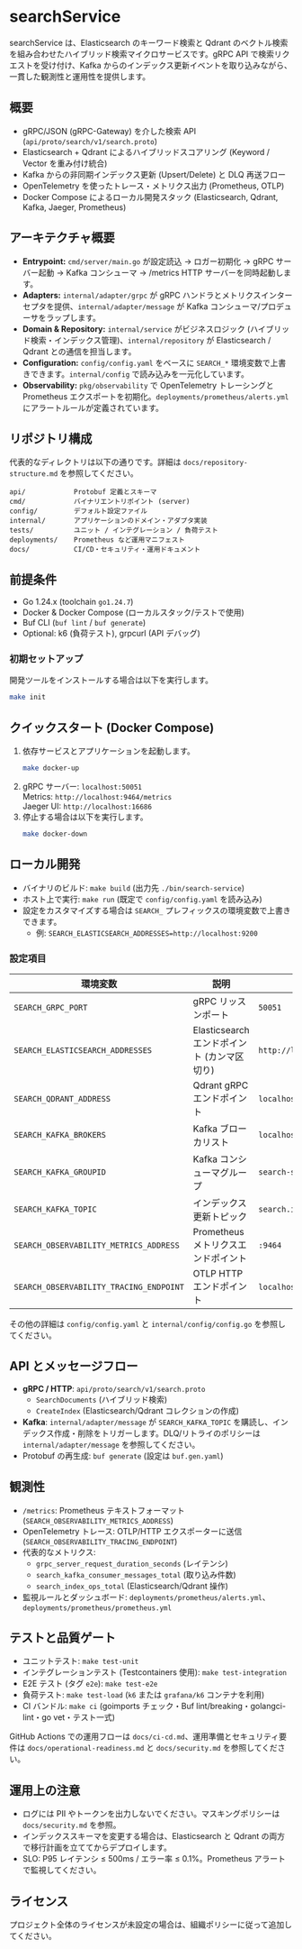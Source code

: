 # searchService

searchService は、Elasticsearch のキーワード検索と Qdrant のベクトル検索を組み合わせたハイブリッド検索マイクロサービスです。gRPC API で検索リクエストを受け付け、Kafka からのインデックス更新イベントを取り込みながら、一貫した観測性と運用性を提供します。

## 概要

- gRPC/JSON (gRPC-Gateway) を介した検索 API (`api/proto/search/v1/search.proto`)
- Elasticsearch + Qdrant によるハイブリッドスコアリング (Keyword / Vector を重み付け統合)
- Kafka からの非同期インデックス更新 (Upsert/Delete) と DLQ 再送フロー
- OpenTelemetry を使ったトレース・メトリクス出力 (Prometheus, OTLP)
- Docker Compose によるローカル開発スタック (Elasticsearch, Qdrant, Kafka, Jaeger, Prometheus)

## アーキテクチャ概要

- **Entrypoint:** `cmd/server/main.go` が設定読込 → ロガー初期化 → gRPC サーバー起動 → Kafka コンシューマ → /metrics HTTP サーバーを同時起動します。
- **Adapters:** `internal/adapter/grpc` が gRPC ハンドラとメトリクスインターセプタを提供、`internal/adapter/message` が Kafka コンシューマ/プロデューサをラップします。
- **Domain & Repository:** `internal/service` がビジネスロジック (ハイブリッド検索・インデックス管理)、`internal/repository` が Elasticsearch / Qdrant との通信を担当します。
- **Configuration:** `config/config.yaml` をベースに `SEARCH_*` 環境変数で上書きできます。`internal/config` で読み込みを一元化しています。
- **Observability:** `pkg/observability` で OpenTelemetry トレーシングと Prometheus エクスポートを初期化。`deployments/prometheus/alerts.yml` にアラートルールが定義されています。

## リポジトリ構成

代表的なディレクトリは以下の通りです。詳細は `docs/repository-structure.md` を参照してください。

```
api/            Protobuf 定義とスキーマ
cmd/            バイナリエントリポイント (server)
config/         デフォルト設定ファイル
internal/       アプリケーションのドメイン・アダプタ実装
tests/          ユニット / インテグレーション / 負荷テスト
deployments/    Prometheus など運用マニフェスト
docs/           CI/CD・セキュリティ・運用ドキュメント
```

## 前提条件

- Go 1.24.x (toolchain `go1.24.7`)
- Docker & Docker Compose (ローカルスタック/テストで使用)
- Buf CLI (`buf lint` / `buf generate`)
- Optional: k6 (負荷テスト), grpcurl (API デバッグ)

### 初期セットアップ

開発ツールをインストールする場合は以下を実行します。

```sh
make init
```

## クイックスタート (Docker Compose)

1. 依存サービスとアプリケーションを起動します。
   ```sh
   make docker-up
   ```
2. gRPC サーバー: `localhost:50051`  
   Metrics: `http://localhost:9464/metrics`  
   Jaeger UI: `http://localhost:16686`
3. 停止する場合は以下を実行します。
   ```sh
   make docker-down
   ```

## ローカル開発

- バイナリのビルド: `make build` (出力先 `./bin/search-service`)
- ホスト上で実行: `make run` (既定で `config/config.yaml` を読み込み)
- 設定をカスタマイズする場合は `SEARCH_` プレフィックスの環境変数で上書きできます。
  - 例: `SEARCH_ELASTICSEARCH_ADDRESSES=http://localhost:9200`

### 設定項目

| 環境変数 | 説明 | 既定値 |
| --- | --- | --- |
| `SEARCH_GRPC_PORT` | gRPC リッスンポート | `50051` |
| `SEARCH_ELASTICSEARCH_ADDRESSES` | Elasticsearch エンドポイント (カンマ区切り) | `http://localhost:9200` |
| `SEARCH_QDRANT_ADDRESS` | Qdrant gRPC エンドポイント | `localhost:6334` |
| `SEARCH_KAFKA_BROKERS` | Kafka ブローカリスト | `localhost:9092` |
| `SEARCH_KAFKA_GROUPID` | Kafka コンシューマグループ | `search-service-consumer` |
| `SEARCH_KAFKA_TOPIC` | インデックス更新トピック | `search.indexing.requests` |
| `SEARCH_OBSERVABILITY_METRICS_ADDRESS` | Prometheus メトリクスエンドポイント | `:9464` |
| `SEARCH_OBSERVABILITY_TRACING_ENDPOINT` | OTLP HTTP エンドポイント | `localhost:4318` |

その他の詳細は `config/config.yaml` と `internal/config/config.go` を参照してください。

## API とメッセージフロー

- **gRPC / HTTP**: `api/proto/search/v1/search.proto`  
  - `SearchDocuments` (ハイブリッド検索)  
  - `CreateIndex` (Elasticsearch/Qdrant コレクションの作成)
- **Kafka**: `internal/adapter/message` が `SEARCH_KAFKA_TOPIC` を購読し、インデックス作成・削除をトリガーします。DLQ/リトライのポリシーは `internal/adapter/message` を参照してください。
- Protobuf の再生成: `buf generate` (設定は `buf.gen.yaml`)

## 観測性

- `/metrics`: Prometheus テキストフォーマット (`SEARCH_OBSERVABILITY_METRICS_ADDRESS`)
- OpenTelemetry トレース: OTLP/HTTP エクスポーターに送信 (`SEARCH_OBSERVABILITY_TRACING_ENDPOINT`)
- 代表的なメトリクス:
  - `grpc_server_request_duration_seconds` (レイテンシ)
  - `search_kafka_consumer_messages_total` (取り込み件数)
  - `search_index_ops_total` (Elasticsearch/Qdrant 操作)
- 監視ルールとダッシュボード: `deployments/prometheus/alerts.yml`、`deployments/prometheus/prometheus.yml`

## テストと品質ゲート

- ユニットテスト: `make test-unit`
- インテグレーションテスト (Testcontainers 使用): `make test-integration`
- E2E テスト (タグ `e2e`): `make test-e2e`
- 負荷テスト: `make test-load` (`k6` または `grafana/k6` コンテナを利用)
- CI バンドル: `make ci` (goimports チェック・Buf lint/breaking・golangci-lint・go vet・テスト一式)

GitHub Actions での運用フローは `docs/ci-cd.md`、運用準備とセキュリティ要件は `docs/operational-readiness.md` と `docs/security.md` を参照してください。

## 運用上の注意

- ログには PII やトークンを出力しないでください。マスキングポリシーは `docs/security.md` を参照。
- インデックススキーマを変更する場合は、Elasticsearch と Qdrant の両方で移行計画を立ててからデプロイします。
- SLO: P95 レイテンシ ≤ 500ms / エラー率 ≤ 0.1%。Prometheus アラートで監視してください。

## ライセンス

プロジェクト全体のライセンスが未設定の場合は、組織ポリシーに従って追加してください。
